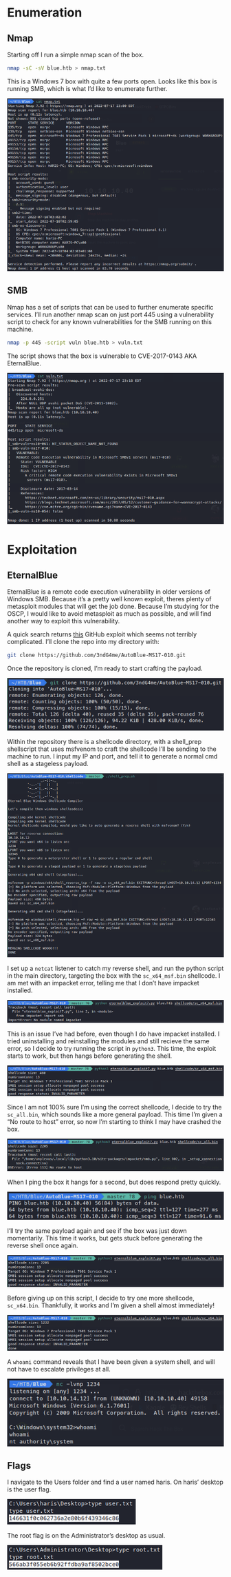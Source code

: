 # Enumeration

## Nmap

Starting off I run a simple nmap scan of the box.

```bash
nmap -sC -sV blue.htb > nmap.txt
```

This is a Windows 7 box with quite a few ports open. Looks like this box is running SMB, which is what I’d like to enumerate further.

![Untitled](POC/nmap.png)

## SMB

Nmap has a set of scripts that can be used to further enumerate specific services. I’ll run another nmap scan on just port 445 using a vulnerability script to check for any known vulnerabilities for the SMB running on this machine.

```bash
nmap -p 445 -script vuln blue.htb > vuln.txt
```

The script shows that the box is vulnerable to CVE-2017-0143 AKA EternalBlue.

![Untitled](POC/smb_vuln.png)

# Exploitation

## EternalBlue

EternalBlue is a remote code execution vulnerability in older versions of Windows SMB. Because it’s a pretty well known exploit, theres plenty of metasploit modules that will get the job done. Because I’m studying for the OSCP, I would like to avoid metasploit as much as possible, and will find another way to exploit this vulnerability.

A quick search returns [this](https://github.com/3ndG4me/AutoBlue-MS17-010.git) GitHub exploit which seems not terribly complicated. I’ll clone the repo into my directory with:

```bash
git clone https://github.com/3ndG4me/AutoBlue-MS17-010.git
```

Once the repository is cloned, I’m ready to start crafting the payload.

![Untitled](POC/clone_repo.png)

Within the repository there is a shellcode directory, with a shell_prep shellscript that uses msfvenom to craft the shellcode I’ll be sending to the machine to run. I input my IP and port, and tell it to generate a normal cmd shell as a stageless payload.

![Untitled](POC/shell_prep.png)

I set up a `netcat` listener to catch my reverse shell, and run the python script in the main directory, targeting the box with the `sc_x64_msf.bin` shellcode. I am met with an impacket error, telling me that I don’t have impacket installed. 

![Untitled](POC/impacket.png)

This is an issue I’ve had before, even though I do have impacket installed. I tried uninstalling and reinstalling the modules and still recieve the same error, so I decide to try running the script in `python3`. This time, the exploit starts to work, but then hangs before generating the shell.

![Untitled](POC/no_response.png)

Since I am not 100% sure I’m using the correct shellcode, I decide to try the `sc_all.bin`, which sounds like a more general payload. This time I’m given a “No route to host” error, so now I’m starting to think I may have crashed the box.

![Untitled](POC/no_route.png)

When I ping the box it hangs for a second, but does respond pretty quickly.

![Untitled](POC/ping.png)

I’ll try the same payload again and see if the box was just down momentarily. This time it works, but gets stuck before generating the reverse shell once again.

![Untitled](POC/no_response2.png)

Before giving up on this script, I decide to try one more shellcode, `sc_x64.bin`. Thankfully, it works and I’m given a shell almost immediately!

![Untitled](POC/exploited.png)

A `whoami` command reveals that I have been given a system shell, and will not have to escalate privileges at all.

![Untitled](POC/system.png)

## Flags

I navigate to the Users folder and find a user named haris. On haris’ desktop is the user flag.

![Untitled](POC/user_flag.png)

The root flag is on the Administrator’s desktop as usual.

![Untitled](POC/root_flag.png)
